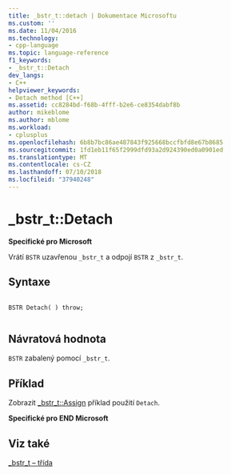 ```yaml
---
title: _bstr_t::detach | Dokumentace Microsoftu
ms.custom: ''
ms.date: 11/04/2016
ms.technology:
- cpp-language
ms.topic: language-reference
f1_keywords:
- _bstr_t::Detach
dev_langs:
- C++
helpviewer_keywords:
- Detach method [C++]
ms.assetid: cc8284bd-f68b-4fff-b2e6-ce8354dabf8b
author: mikeblome
ms.author: mblome
ms.workload:
- cplusplus
ms.openlocfilehash: 6b8b7bc86ae487843f925668bccfbfd8e67b8685
ms.sourcegitcommit: 1fd1eb11f65f2999dfd93a2d924390ed0a0901ed
ms.translationtype: MT
ms.contentlocale: cs-CZ
ms.lasthandoff: 07/10/2018
ms.locfileid: "37940248"
---
```

# <a name="bstrtdetach"></a>_bstr_t::Detach
**Specifické pro Microsoft**  
  
 Vrátí `BSTR` uzavřenou `_bstr_t` a odpojí `BSTR` z `_bstr_t`.  
  
## <a name="syntax"></a>Syntaxe  
  
```  
  
BSTR Detach( ) throw;  
  
```  
  
## <a name="return-value"></a>Návratová hodnota  
 `BSTR` zabalený pomocí `_bstr_t`.  
  
## <a name="example"></a>Příklad  
 Zobrazit [_bstr_t::Assign](../cpp/bstr-t-assign.md) příklad použití `Detach`.  
  
 **Specifické pro END Microsoft**  
  
## <a name="see-also"></a>Viz také  
 [_bstr_t – třída](../cpp/bstr-t-class.md)